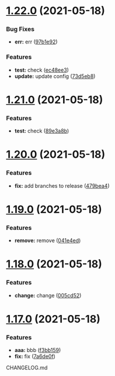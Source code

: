 # [1.22.0](https://github.com/SpikeVlg/sem_ver_test/compare/v1.21.0...v1.22.0) (2021-05-18)


### Bug Fixes

* **err:** err ([97b1e92](https://github.com/SpikeVlg/sem_ver_test/commit/97b1e92bd4ed10d37bfbdb384bf49dd477a6a41d))


### Features

* **test:** check ([ec48ee3](https://github.com/SpikeVlg/sem_ver_test/commit/ec48ee3170e7a7bad1a1d13ee1068c134c5b6c15))
* **update:** update config ([73d5eb8](https://github.com/SpikeVlg/sem_ver_test/commit/73d5eb85df2501bc0996dfb5ef54df3d778cbebf))

# [1.21.0](https://github.com/SpikeVlg/sem_ver_test/compare/v1.20.0...v1.21.0) (2021-05-18)


### Features

* **test:** check ([89e3a8b](https://github.com/SpikeVlg/sem_ver_test/commit/89e3a8b219f13bd93e9471b35e07ba3d26564726))

# [1.20.0](https://github.com/SpikeVlg/sem_ver_test/compare/v1.19.0...v1.20.0) (2021-05-18)


### Features

* **fix:** add branches to release ([479bea4](https://github.com/SpikeVlg/sem_ver_test/commit/479bea4780ba60d1ea55b496dcf34e6d85ba954b))

# [1.19.0](https://github.com/SpikeVlg/sem_ver_test/compare/v1.18.0...v1.19.0) (2021-05-18)


### Features

* **remove:** remove ([041e4ed](https://github.com/SpikeVlg/sem_ver_test/commit/041e4edaee1b9ce795a3b71c5decfa316d198c96))

# [1.18.0](https://github.com/SpikeVlg/sem_ver_test/compare/v1.17.0...v1.18.0) (2021-05-18)


### Features

* **change:** change ([005cd52](https://github.com/SpikeVlg/sem_ver_test/commit/005cd52ae7dcc24691aeec2b20acbd0883569293))

# [1.17.0](https://github.com/SpikeVlg/sem_ver_test/compare/v1.16.0...v1.17.0) (2021-05-18)


### Features

* **aaa:** bbb ([f3bb159](https://github.com/SpikeVlg/sem_ver_test/commit/f3bb15931ad839c0d830a039f77a4a42a8bb7671))
* **fix:** fix ([7a6de0f](https://github.com/SpikeVlg/sem_ver_test/commit/7a6de0f0848070f81c8352d43f301c1291056f98))

CHANGELOG.md
